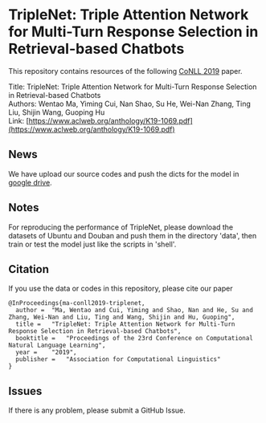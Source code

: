 # TripleNet: Triple Attention Network for Multi-Turn Response Selection in Retrieval-based Chatbots 
This repository contains resources of the following [CoNLL 2019](https://www.conll.org) paper.  

Title: TripleNet: Triple Attention Network for Multi-Turn Response Selection in Retrieval-based Chatbots   
Authors: Wentao Ma, Yiming Cui, Nan Shao, Su He, Wei-Nan Zhang, Ting Liu, Shijin Wang, Guoping Hu   
Link: [https://www.aclweb.org/anthology/K19-1069.pdf](https://www.aclweb.org/anthology/K19-1069.pdf)

## News
We have upload our source codes and push the dicts for the model in [google drive](https://drive.google.com/file/d/1wMYiowGHywX43EJebJaj0Pi2oEjbqcKX/view?usp=sharing).

## Notes
For reproducing the performance of TripleNet, please download the datasets of Ubuntu and Douban and push them in the directory 'data', then train or test the model just like the scripts in 'shell'.

## Citation
If you use the data or codes in this repository, please cite our paper
```
@InProceedings{ma-conll2019-triplenet,
  author = 	"Ma, Wentao and Cui, Yiming and Shao, Nan and He, Su and Zhang, Wei-Nan and Liu, Ting and Wang, Shijin and Hu, Guoping",
  title = 	"TripleNet: Triple Attention Network for Multi-Turn Response Selection in Retrieval-based Chatbots",
  booktitle = 	"Proceedings of the 23rd Conference on Computational Natural Language Learning",
  year = 	"2019",
  publisher = 	"Association for Computational Linguistics"
}

```

## Issues
If there is any problem, please submit a GitHub Issue.
